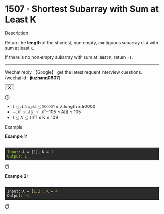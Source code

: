 <h1>1507 · Shortest Subarray with Sum at Least K</h1>
<div data-h5="false" class="problem-description-content-niBfdk4KUQVEl7iushmp problem-detail-bottom-LKDTqfWJR8HghJNemgAg"><div data-h5="false" class="content-wrapper-bgslgmqo61Ds1ys4LlNB"><div class="sub-title-D4Ea3GVB4CJVFXQ9gQRZ with-action-U2Xi7R97akuQ6g6jTh04">Description</div><div class="react-markdown react-markdown-xncmAUy5Yv0c0ZpyaKyM"><p>Return the <strong>length</strong> of the shortest, non-empty, contiguous subarray of <code>A</code> with sum at least <code>K</code>.</p>
<p>If there is no non-empty subarray with sum at least <code>K</code>, return <code>-1</code>.</p>
<hr></div><div data-show="true" class="ant-alert ant-alert-info ant-alert-with-description ant-alert-no-icon connection-pXLnwGDQ7BsjABb7IB7p" role="alert" style="margin-bottom: 16px;"><div class="ant-alert-content"><div class="ant-alert-description"><div class="react-markdown react-markdown-xncmAUy5Yv0c0ZpyaKyM"><p>Wechat reply  【Google】 get the latest requent Interview questions. (wechat id : <strong>jiuzhang0607</strong>)</p></div></div></div><button type="button" class="ant-alert-close-icon" tabindex="0"><span role="img" aria-label="close" class="anticon anticon-close"><svg viewBox="64 64 896 896" focusable="false" data-icon="close" width="1em" height="1em" fill="currentColor" aria-hidden="true"><path d="M563.8 512l262.5-312.9c4.4-5.2.7-13.1-6.1-13.1h-79.8c-4.7 0-9.2 2.1-12.3 5.7L511.6 449.8 295.1 191.7c-3-3.6-7.5-5.7-12.3-5.7H203c-6.8 0-10.5 7.9-6.1 13.1L459.4 512 196.9 824.9A7.95 7.95 0 00203 838h79.8c4.7 0 9.2-2.1 12.3-5.7l216.5-258.1 216.5 258.1c3 3.6 7.5 5.7 12.3 5.7h79.8c6.8 0 10.5-7.9 6.1-13.1L563.8 512z"></path></svg></span></button></div><div data-show="true" class="ant-alert ant-alert-info ant-alert-with-description notice-tn1L9Pi1mw2eXt9O5fPN" role="alert"><span role="img" aria-label="info-circle" class="anticon anticon-info-circle ant-alert-icon"><svg viewBox="64 64 896 896" focusable="false" data-icon="info-circle" width="1em" height="1em" fill="currentColor" aria-hidden="true"><path d="M512 64C264.6 64 64 264.6 64 512s200.6 448 448 448 448-200.6 448-448S759.4 64 512 64zm0 820c-205.4 0-372-166.6-372-372s166.6-372 372-372 372 166.6 372 372-166.6 372-372 372z"></path><path d="M464 336a48 48 0 1096 0 48 48 0 10-96 0zm72 112h-48c-4.4 0-8 3.6-8 8v272c0 4.4 3.6 8 8 8h48c4.4 0 8-3.6 8-8V456c0-4.4-3.6-8-8-8z"></path></svg></span><div class="ant-alert-content"><div class="ant-alert-description"><div class="react-markdown react-markdown-xncmAUy5Yv0c0ZpyaKyM"><ul>
<li><span class="math math-inline"><span class="katex"><span class="katex-mathml"><math xmlns="http://www.w3.org/1998/Math/MathML"><semantics><mrow><mn>1</mn><mo>≤</mo><mi>A</mi><mi mathvariant="normal">.</mi><mi>l</mi><mi>e</mi><mi>n</mi><mi>g</mi><mi>t</mi><mi>h</mi><mo>≤</mo><mn>50000</mn></mrow><annotation encoding="application/x-tex">1 \leq A.length \leq 50000</annotation></semantics></math></span><span class="katex-html" aria-hidden="true"><span class="base"><span class="strut" style="height: 0.7804em; vertical-align: -0.136em;"></span><span class="mord">1</span><span class="mspace" style="margin-right: 0.2778em;"></span><span class="mrel">≤</span><span class="mspace" style="margin-right: 0.2778em;"></span></span><span class="base"><span class="strut" style="height: 0.8889em; vertical-align: -0.1944em;"></span><span class="mord mathnormal">A</span><span class="mord">.</span><span class="mord mathnormal" style="margin-right: 0.01968em;">l</span><span class="mord mathnormal">e</span><span class="mord mathnormal">n</span><span class="mord mathnormal" style="margin-right: 0.03588em;">g</span><span class="mord mathnormal">t</span><span class="mord mathnormal">h</span><span class="mspace" style="margin-right: 0.2778em;"></span><span class="mrel">≤</span><span class="mspace" style="margin-right: 0.2778em;"></span></span><span class="base"><span class="strut" style="height: 0.6444em;"></span><span class="mord">50000</span></span></span></span></span></li>
<li><span class="math math-inline"><span class="katex"><span class="katex-mathml"><math xmlns="http://www.w3.org/1998/Math/MathML"><semantics><mrow><mo>−</mo><mn>1</mn><msup><mn>0</mn><mn>5</mn></msup><mo>≤</mo><mi>A</mi><mo stretchy="false">[</mo><mi>i</mi><mo stretchy="false">]</mo><mo>≤</mo><mn>1</mn><msup><mn>0</mn><mn>5</mn></msup></mrow><annotation encoding="application/x-tex">-10 ^ 5 \leq A[i] \leq 10 ^ 5</annotation></semantics></math></span><span class="katex-html" aria-hidden="true"><span class="base"><span class="strut" style="height: 0.9501em; vertical-align: -0.136em;"></span><span class="mord">−</span><span class="mord">1</span><span class="mord"><span class="mord">0</span><span class="msupsub"><span class="vlist-t"><span class="vlist-r"><span class="vlist" style="height: 0.8141em;"><span style="top: -3.063em; margin-right: 0.05em;"><span class="pstrut" style="height: 2.7em;"></span><span class="sizing reset-size6 size3 mtight"><span class="mord mtight">5</span></span></span></span></span></span></span></span><span class="mspace" style="margin-right: 0.2778em;"></span><span class="mrel">≤</span><span class="mspace" style="margin-right: 0.2778em;"></span></span><span class="base"><span class="strut" style="height: 1em; vertical-align: -0.25em;"></span><span class="mord mathnormal">A</span><span class="mopen">[</span><span class="mord mathnormal">i</span><span class="mclose">]</span><span class="mspace" style="margin-right: 0.2778em;"></span><span class="mrel">≤</span><span class="mspace" style="margin-right: 0.2778em;"></span></span><span class="base"><span class="strut" style="height: 0.8141em;"></span><span class="mord">1</span><span class="mord"><span class="mord">0</span><span class="msupsub"><span class="vlist-t"><span class="vlist-r"><span class="vlist" style="height: 0.8141em;"><span style="top: -3.063em; margin-right: 0.05em;"><span class="pstrut" style="height: 2.7em;"></span><span class="sizing reset-size6 size3 mtight"><span class="mord mtight">5</span></span></span></span></span></span></span></span></span></span></span></span></li>
<li><span class="math math-inline"><span class="katex"><span class="katex-mathml"><math xmlns="http://www.w3.org/1998/Math/MathML"><semantics><mrow><mn>1</mn><mo>≤</mo><mi>K</mi><mo>≤</mo><mn>1</mn><msup><mn>0</mn><mn>9</mn></msup></mrow><annotation encoding="application/x-tex">1 \leq K \leq 10 ^ 9</annotation></semantics></math></span><span class="katex-html" aria-hidden="true"><span class="base"><span class="strut" style="height: 0.7804em; vertical-align: -0.136em;"></span><span class="mord">1</span><span class="mspace" style="margin-right: 0.2778em;"></span><span class="mrel">≤</span><span class="mspace" style="margin-right: 0.2778em;"></span></span><span class="base"><span class="strut" style="height: 0.8193em; vertical-align: -0.136em;"></span><span class="mord mathnormal" style="margin-right: 0.07153em;">K</span><span class="mspace" style="margin-right: 0.2778em;"></span><span class="mrel">≤</span><span class="mspace" style="margin-right: 0.2778em;"></span></span><span class="base"><span class="strut" style="height: 0.8141em;"></span><span class="mord">1</span><span class="mord"><span class="mord">0</span><span class="msupsub"><span class="vlist-t"><span class="vlist-r"><span class="vlist" style="height: 0.8141em;"><span style="top: -3.063em; margin-right: 0.05em;"><span class="pstrut" style="height: 2.7em;"></span><span class="sizing reset-size6 size3 mtight"><span class="mord mtight">9</span></span></span></span></span></span></span></span></span></span></span></span></li>
</ul></div></div></div></div></div><div data-h5="false" class="content-wrapper-bgslgmqo61Ds1ys4LlNB"><div class="sub-title-D4Ea3GVB4CJVFXQ9gQRZ">Example</div><div class="react-markdown react-markdown-xncmAUy5Yv0c0ZpyaKyM"><p><strong>Example 1:</strong></p>
<pre><div class="markdown-thumbnail-wrapper" style="height: auto; max-height: unset;"><div class="lc-code-wrapper"><pre style="display: block; overflow-x: auto; background: rgb(43, 43, 43); color: rgb(248, 248, 242); padding: 0.5em;"><code style="white-space: pre;"><span style="color: rgb(171, 227, 56);">Input:</span><span> A = [</span><span style="color: rgb(245, 171, 53);">1</span><span>], K = </span><span style="color: rgb(245, 171, 53);">1</span><span>
</span><span></span><span style="color: rgb(171, 227, 56);">Output:</span><span> </span><span style="color: rgb(245, 171, 53);">1</span></code></pre><div class="code-block-buttons"><span title="Copy Code" class="code-block-copy-button"><span role="img" aria-label="copy" class="anticon anticon-copy"><svg viewBox="64 64 896 896" focusable="false" data-icon="copy" width="1em" height="1em" fill="currentColor" aria-hidden="true"><path d="M832 64H296c-4.4 0-8 3.6-8 8v56c0 4.4 3.6 8 8 8h496v688c0 4.4 3.6 8 8 8h56c4.4 0 8-3.6 8-8V96c0-17.7-14.3-32-32-32zM704 192H192c-17.7 0-32 14.3-32 32v530.7c0 8.5 3.4 16.6 9.4 22.6l173.3 173.3c2.2 2.2 4.7 4 7.4 5.5v1.9h4.2c3.5 1.3 7.2 2 11 2H704c17.7 0 32-14.3 32-32V224c0-17.7-14.3-32-32-32zM350 856.2L263.9 770H350v86.2zM664 888H414V746c0-22.1-17.9-40-40-40H232V264h432v624z"></path></svg></span></span></div></div></div></pre>
<p><strong>Example 2:</strong></p>
<pre><div class="markdown-thumbnail-wrapper" style="height: auto; max-height: unset;"><div class="lc-code-wrapper"><pre style="display: block; overflow-x: auto; background: rgb(43, 43, 43); color: rgb(248, 248, 242); padding: 0.5em;"><code style="white-space: pre;"><span>Input: A = [</span><span style="color: rgb(245, 171, 53);">1</span><span>,</span><span style="color: rgb(245, 171, 53);">2</span><span>], K = </span><span style="color: rgb(245, 171, 53);">4</span><span>
</span><span>Output: </span><span style="color: rgb(245, 171, 53);">-1</span></code></pre><div class="code-block-buttons"><span title="Copy Code" class="code-block-copy-button"><span role="img" aria-label="copy" class="anticon anticon-copy"><svg viewBox="64 64 896 896" focusable="false" data-icon="copy" width="1em" height="1em" fill="currentColor" aria-hidden="true"><path d="M832 64H296c-4.4 0-8 3.6-8 8v56c0 4.4 3.6 8 8 8h496v688c0 4.4 3.6 8 8 8h56c4.4 0 8-3.6 8-8V96c0-17.7-14.3-32-32-32zM704 192H192c-17.7 0-32 14.3-32 32v530.7c0 8.5 3.4 16.6 9.4 22.6l173.3 173.3c2.2 2.2 4.7 4 7.4 5.5v1.9h4.2c3.5 1.3 7.2 2 11 2H704c17.7 0 32-14.3 32-32V224c0-17.7-14.3-32-32-32zM350 856.2L263.9 770H350v86.2zM664 888H414V746c0-22.1-17.9-40-40-40H232V264h432v624z"></path></svg></span></span></div></div></div></pre></div></div></div>